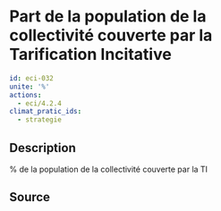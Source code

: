 # Part de la population de la collectivité couverte par la Tarification Incitative
```yaml
id: eci-032
unite: '%'
actions:
  - eci/4.2.4
climat_pratic_ids:
  - strategie
```
## Description
% de la population de la collectivité couverte par la TI

## Source
